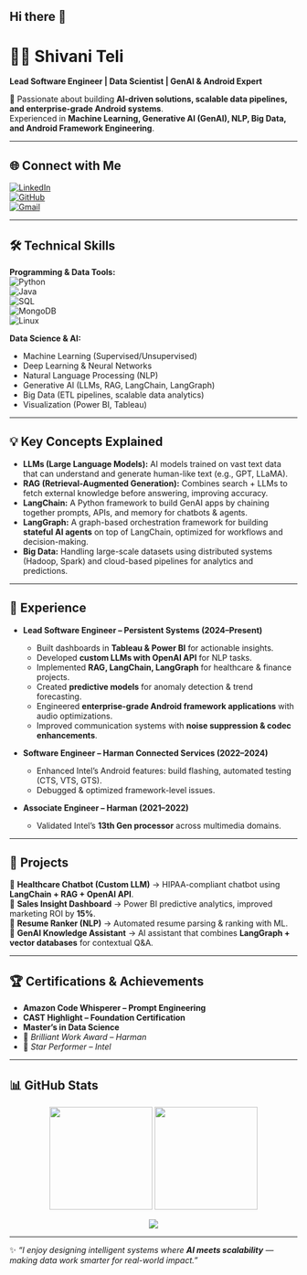 ## Hi there 👋

# 👩‍💻 Shivani Teli  

**Lead Software Engineer | Data Scientist | GenAI & Android Expert**  

🚀 Passionate about building **AI-driven solutions, scalable data pipelines, and enterprise-grade Android systems**.  
Experienced in **Machine Learning, Generative AI (GenAI), NLP, Big Data, and Android Framework Engineering**.  

---

## 🌐 Connect with Me  
[![LinkedIn](https://img.shields.io/badge/LinkedIn-blue?style=for-the-badge&logo=linkedin)](https://www.linkedin.com/)  
[![GitHub](https://img.shields.io/badge/GitHub-000?style=for-the-badge&logo=github)](https://github.com/ShivaniTeli)  
[![Gmail](https://img.shields.io/badge/Email-D14836?style=for-the-badge&logo=gmail&logoColor=white)](mailto:shivaniteli57@gmail.com)  

---

## 🛠️ Technical Skills  

**Programming & Data Tools:**  
![Python](https://img.shields.io/badge/Python-3776AB?style=flat&logo=python&logoColor=white)  
![Java](https://img.shields.io/badge/Java-007396?style=flat&logo=java&logoColor=white)  
![SQL](https://img.shields.io/badge/SQL-4479A1?style=flat&logo=postgresql&logoColor=white)  
![MongoDB](https://img.shields.io/badge/MongoDB-4EA94B?style=flat&logo=mongodb&logoColor=white)  
![Linux](https://img.shields.io/badge/Linux-FCC624?style=flat&logo=linux&logoColor=black)  

**Data Science & AI:**  
- Machine Learning (Supervised/Unsupervised)  
- Deep Learning & Neural Networks  
- Natural Language Processing (NLP)  
- Generative AI (LLMs, RAG, LangChain, LangGraph)  
- Big Data (ETL pipelines, scalable data analytics)  
- Visualization (Power BI, Tableau)  

---

## 💡 Key Concepts Explained  

- **LLMs (Large Language Models):** AI models trained on vast text data that can understand and generate human-like text (e.g., GPT, LLaMA).  
- **RAG (Retrieval-Augmented Generation):** Combines search + LLMs to fetch external knowledge before answering, improving accuracy.  
- **LangChain:** A Python framework to build GenAI apps by chaining together prompts, APIs, and memory for chatbots & agents.  
- **LangGraph:** A graph-based orchestration framework for building **stateful AI agents** on top of LangChain, optimized for workflows and decision-making.  
- **Big Data:** Handling large-scale datasets using distributed systems (Hadoop, Spark) and cloud-based pipelines for analytics and predictions.  

---

## 💼 Experience  

- **Lead Software Engineer – Persistent Systems (2024–Present)**  
  - Built dashboards in **Tableau & Power BI** for actionable insights.  
  - Developed **custom LLMs with OpenAI API** for NLP tasks.  
  - Implemented **RAG, LangChain, LangGraph** for healthcare & finance projects.  
  - Created **predictive models** for anomaly detection & trend forecasting.  
  - Engineered **enterprise-grade Android framework applications** with audio optimizations.  
  - Improved communication systems with **noise suppression & codec enhancements**.  

- **Software Engineer – Harman Connected Services (2022–2024)**  
  - Enhanced Intel’s Android features: build flashing, automated testing (CTS, VTS, GTS).  
  - Debugged & optimized framework-level issues.  

- **Associate Engineer – Harman (2021–2022)**  
  - Validated Intel’s **13th Gen processor** across multimedia domains.  

---

## 📌 Projects  

🔹 **Healthcare Chatbot (Custom LLM)** → HIPAA-compliant chatbot using **LangChain + RAG + OpenAI API**.  
🔹 **Sales Insight Dashboard** → Power BI predictive analytics, improved marketing ROI by **15%**.  
🔹 **Resume Ranker (NLP)** → Automated resume parsing & ranking with ML.  
🔹 **GenAI Knowledge Assistant** → AI assistant that combines **LangGraph + vector databases** for contextual Q&A.  

---

## 🏆 Certifications & Achievements  

- **Amazon Code Whisperer – Prompt Engineering**  
- **CAST Highlight – Foundation Certification**  
- **Master’s in Data Science**  
- 🏅 *Brilliant Work Award – Harman*  
- 🌟 *Star Performer – Intel*  

---

## 📊 GitHub Stats  

<p align="center">
  <img src="https://github-readme-stats.vercel.app/api?username=ShivaniTeli&show_icons=true&theme=radical" height="180" />
  <img src="https://github-readme-stats.vercel.app/api/top-langs/?username=ShivaniTeli&layout=compact&theme=radical" height="180" />
</p>

<p align="center">
  <img src="https://github-readme-streak-stats.herokuapp.com/?user=ShivaniTeli&theme=radical" />
</p>

---

✨ *“I enjoy designing intelligent systems where **AI meets scalability** — making data work smarter for real-world impact.”*  

